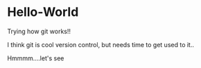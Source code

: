 Hello-World
===========
Trying how git works!!

I think git is cool version control, but needs time to get used to it..

Hmmmm....let's see